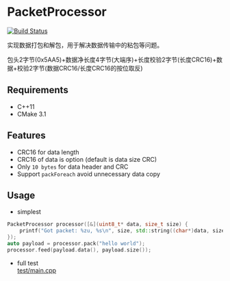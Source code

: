 # PacketProcessor

[![Build Status](https://github.com/shuai132/PacketProcessor/workflows/build/badge.svg)](https://github.com/shuai132/PacketProcessor/actions?workflow=build)

实现数据打包和解包，用于解决数据传输中的粘包等问题。

包头2字节(0x5AA5)+数据净长度4字节(大端序)+长度校验2字节(长度CRC16)+数据+校验2字节(数据CRC16/长度CRC16的按位取反)

## Requirements

* C++11
* CMake 3.1

## Features

* CRC16 for data length
* CRC16 of data is option (default is data size CRC)
* Only `10 bytes` for data header and CRC
* Support `packForeach` avoid unnecessary data copy

## Usage

* simplest

```cpp
PacketProcessor processor([&](uint8_t* data, size_t size) {
    printf("Got packet: %zu, %s\n", size, std::string((char*)data, size).c_str());
});
auto payload = processor.pack("hello world");
processor.feed(payload.data(), payload.size());
```

* full test  
  [test/main.cpp](test/main.cpp)
